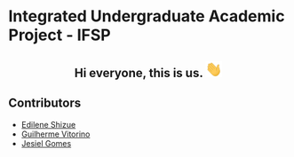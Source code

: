 # Integrated Undergraduate Academic Project - IFSP

<div>
  <h2 align="center">Hi everyone, this is us.
    <img src="https://raw.githubusercontent.com/ABSphreak/ABSphreak/master/gifs/Hi.gif" width="30px">
  </h2>


## Contributors

-   [Edilene Shizue](https://github.com/ShizueOnizuka) 
-   [Guilherme Vitorino](https://github.com/vitorinoguilherme) 
-   [Jesiel Gomes](https://github.com/JesielGomes) 